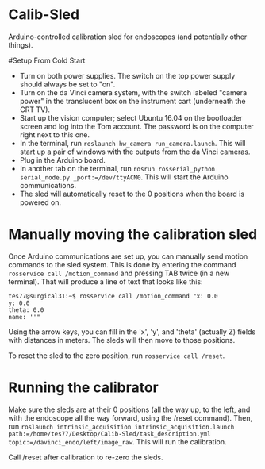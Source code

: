 # Calib-Sled
Arduino-controlled calibration sled for endoscopes (and potentially other things).

#Setup From Cold Start
* Turn on both power supplies. The switch on the top power supply should always be set to "on".
* Turn on the da Vinci camera system, with the switch labeled "camera power" in the translucent box on the instrument cart (underneath the CRT TV).
* Start up the vision computer; select Ubuntu 16.04 on the bootloader screen and log into the Tom account. The password is on the computer right next to this one.
* In the terminal, run `roslaunch hw_camera run_camera.launch`. This will start up a pair of windows with the outputs from the da Vinci cameras.
* Plug in the Arduino board.
* In another tab on the terminal, run `rosrun rosserial_python serial_node.py _port:=/dev/ttyACM0`. This will start the Arduino communications.
* The sled will automatically reset to the 0 positions when the board is powered on.

# Manually moving the calibration sled
Once Arduino communications are set up, you can manually send motion commands to the sled system. This is done by entering the command `rosservice call /motion_command` and pressing TAB twice (in a new terminal). That will produce a line of text that looks like this:
```
tes77@surgical31:~$ rosservice call /motion_command "x: 0.0
y: 0.0
theta: 0.0
name: ''" 
```

Using the arrow keys, you can fill in the 'x', 'y', and 'theta' (actually Z) fields with distances in meters. The sleds will then move to those positions.

To reset the sled to the zero position, run `rosservice call /reset`.

# Running the calibrator

Make sure the sleds are at their 0 positions (all the way up, to the left, and with the endoscope all the way forward, using the /reset command).
Then, run `roslaunch intrinsic_acquisition intrinsic_acquisition.launch path:=/home/tes77/Desktop/Calib-Sled/task_description.yml topic:=/davinci_endo/left/image_raw`. This will run the calibration.

Call /reset after calibration to re-zero the sleds.
